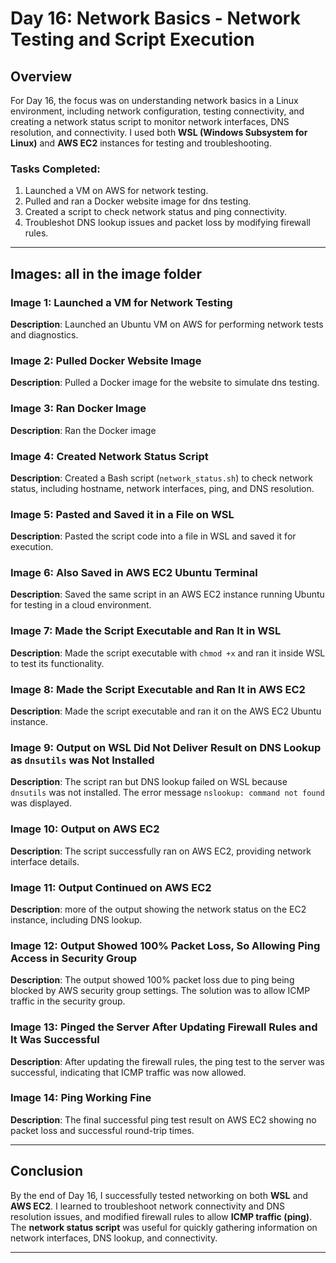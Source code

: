# Day 16: Network Basics - Network Testing and Script Execution

## Overview

For Day 16, the focus was on understanding network basics in a Linux environment, including network configuration, testing connectivity, and creating a network status script to monitor network interfaces, DNS resolution, and connectivity. I used both **WSL (Windows Subsystem for Linux)** and **AWS EC2** instances for testing and troubleshooting.

### Tasks Completed:
1. Launched a VM on AWS for network testing.
2. Pulled and ran a Docker website image for dns testing.
3. Created a script to check network status and ping connectivity.
4. Troubleshot DNS lookup issues and packet loss by modifying firewall rules.

---

## Images: all in the image folder

### Image 1: Launched a VM for Network Testing
**Description**: Launched an Ubuntu VM on AWS for performing network tests and diagnostics.


### Image 2: Pulled Docker Website Image
**Description**: Pulled a Docker image for the website to simulate dns testing.


### Image 3: Ran Docker Image
**Description**: Ran the Docker image


### Image 4: Created Network Status Script
**Description**: Created a Bash script (`network_status.sh`) to check network status, including hostname, network interfaces, ping, and DNS resolution.


### Image 5: Pasted and Saved it in a File on WSL
**Description**: Pasted the script code into a file in WSL and saved it for execution.


### Image 6: Also Saved in AWS EC2 Ubuntu Terminal
**Description**: Saved the same script in an AWS EC2 instance running Ubuntu for testing in a cloud environment.


### Image 7: Made the Script Executable and Ran It in WSL
**Description**: Made the script executable with `chmod +x` and ran it inside WSL to test its functionality.


### Image 8: Made the Script Executable and Ran It in AWS EC2
**Description**: Made the script executable and ran it on the AWS EC2 Ubuntu instance.


### Image 9: Output on WSL Did Not Deliver Result on DNS Lookup as `dnsutils` was Not Installed
**Description**: The script ran but DNS lookup failed on WSL because `dnsutils` was not installed. The error message `nslookup: command not found` was displayed.


### Image 10: Output on AWS EC2
**Description**: The script successfully ran on AWS EC2, providing network interface details.


### Image 11: Output Continued on AWS EC2
**Description**: more of the output showing the network status on the EC2 instance, including DNS lookup.


### Image 12: Output Showed 100% Packet Loss, So Allowing Ping Access in Security Group
**Description**: The output showed 100% packet loss due to ping being blocked by AWS security group settings. The solution was to allow ICMP traffic in the security group.


### Image 13: Pinged the Server After Updating Firewall Rules and It Was Successful
**Description**: After updating the firewall rules, the ping test to the server was successful, indicating that ICMP traffic was now allowed.


### Image 14: Ping Working Fine
**Description**: The final successful ping test result on AWS EC2 showing no packet loss and successful round-trip times.

---

## Conclusion

By the end of Day 16, I successfully tested networking on both **WSL** and **AWS EC2**. I learned to troubleshoot network connectivity and DNS resolution issues, and modified firewall rules to allow **ICMP traffic (ping)**. The **network status script** was useful for quickly gathering information on network interfaces, DNS lookup, and connectivity.

---
